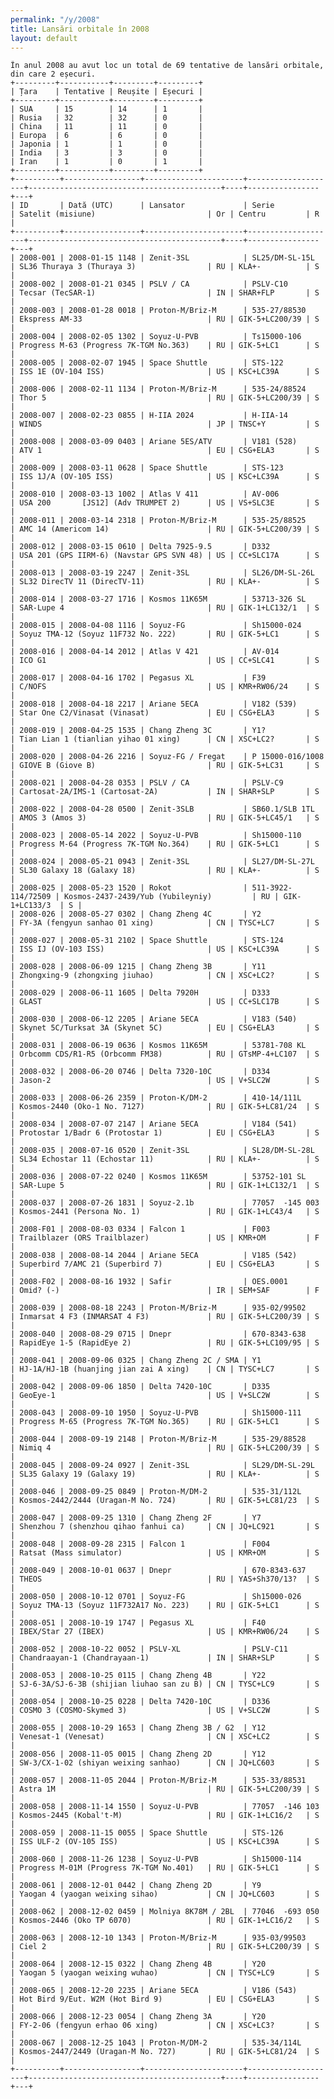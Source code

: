 ```yaml
---
permalink: "/y/2008"
title: Lansări orbitale în 2008
layout: default
---
```


    În anul 2008 au avut loc un total de 69 tentative de lansări orbitale, din care 2 eșecuri.
    +---------+-----------+---------+---------+
    | Țara    | Tentative | Reușite | Eșecuri |
    +---------+-----------+---------+---------+
    | SUA     | 15        | 14      | 1       |
    | Rusia   | 32        | 32      | 0       |
    | China   | 11        | 11      | 0       |
    | Europa  | 6         | 6       | 0       |
    | Japonia | 1         | 1       | 0       |
    | India   | 3         | 3       | 0       |
    | Iran    | 1         | 0       | 1       |
    +---------+-----------+---------+---------+
    +----------+-----------------+----------------------+--------------------+-------------------------------------------+----+----------------+---+
    | ID       | Dată (UTC)      | Lansator             | Serie              | Satelit (misiune)                         | Or | Centru         | R |
    +----------+-----------------+----------------------+--------------------+-------------------------------------------+----+----------------+---+
    | 2008-001 | 2008-01-15 1148 | Zenit-3SL            | SL25/DM-SL-15L     | SL36 Thuraya 3 (Thuraya 3)                | RU | KLA+-          | S |
    | 2008-002 | 2008-01-21 0345 | PSLV / CA            | PSLV-C10           | Tecsar (TecSAR-1)                         | IN | SHAR+FLP       | S |
    | 2008-003 | 2008-01-28 0018 | Proton-M/Briz-M      | 535-27/88530       | Ekspress AM-33                            | RU | GIK-5+LC200/39 | S |
    | 2008-004 | 2008-02-05 1302 | Soyuz-U-PVB          | Ts15000-106        | Progress M-63 (Progress 7K-TGM No.363)    | RU | GIK-5+LC1      | S |
    | 2008-005 | 2008-02-07 1945 | Space Shuttle        | STS-122            | ISS 1E (OV-104 ISS)                       | US | KSC+LC39A      | S |
    | 2008-006 | 2008-02-11 1134 | Proton-M/Briz-M      | 535-24/88524       | Thor 5                                    | RU | GIK-5+LC200/39 | S |
    | 2008-007 | 2008-02-23 0855 | H-IIA 2024           | H-IIA-14           | WINDS                                     | JP | TNSC+Y         | S |
    | 2008-008 | 2008-03-09 0403 | Ariane 5ES/ATV       | V181 (528)         | ATV 1                                     | EU | CSG+ELA3       | S |
    | 2008-009 | 2008-03-11 0628 | Space Shuttle        | STS-123            | ISS 1J/A (OV-105 ISS)                     | US | KSC+LC39A      | S |
    | 2008-010 | 2008-03-13 1002 | Atlas V 411          | AV-006             | USA 200       [JS12] (Adv TRUMPET 2)      | US | VS+SLC3E       | S |
    | 2008-011 | 2008-03-14 2318 | Proton-M/Briz-M      | 535-25/88525       | AMC 14 (Americom 14)                      | RU | GIK-5+LC200/39 | S |
    | 2008-012 | 2008-03-15 0610 | Delta 7925-9.5       | D332               | USA 201 (GPS IIRM-6) (Navstar GPS SVN 48) | US | CC+SLC17A      | S |
    | 2008-013 | 2008-03-19 2247 | Zenit-3SL            | SL26/DM-SL-26L     | SL32 DirecTV 11 (DirecTV-11)              | RU | KLA+-          | S |
    | 2008-014 | 2008-03-27 1716 | Kosmos 11K65M        | 53713-326 SL       | SAR-Lupe 4                                | RU | GIK-1+LC132/1  | S |
    | 2008-015 | 2008-04-08 1116 | Soyuz-FG             | Sh15000-024        | Soyuz TMA-12 (Soyuz 11F732 No. 222)       | RU | GIK-5+LC1      | S |
    | 2008-016 | 2008-04-14 2012 | Atlas V 421          | AV-014             | ICO G1                                    | US | CC+SLC41       | S |
    | 2008-017 | 2008-04-16 1702 | Pegasus XL           | F39                | C/NOFS                                    | US | KMR+RW06/24    | S |
    | 2008-018 | 2008-04-18 2217 | Ariane 5ECA          | V182 (539)         | Star One C2/Vinasat (Vinasat)             | EU | CSG+ELA3       | S |
    | 2008-019 | 2008-04-25 1535 | Chang Zheng 3C       | Y1?                | Tian Lian 1 (tianlian yihao 01 xing)      | CN | XSC+LC2?       | S |
    | 2008-020 | 2008-04-26 2216 | Soyuz-FG / Fregat    | P 15000-016/1008   | GIOVE B (Giove B)                         | RU | GIK-5+LC31     | S |
    | 2008-021 | 2008-04-28 0353 | PSLV / CA            | PSLV-C9            | Cartosat-2A/IMS-1 (Cartosat-2A)           | IN | SHAR+SLP       | S |
    | 2008-022 | 2008-04-28 0500 | Zenit-3SLB           | SB60.1/SLB 1TL     | AMOS 3 (Amos 3)                           | RU | GIK-5+LC45/1   | S |
    | 2008-023 | 2008-05-14 2022 | Soyuz-U-PVB          | Sh15000-110        | Progress M-64 (Progress 7K-TGM No.364)    | RU | GIK-5+LC1      | S |
    | 2008-024 | 2008-05-21 0943 | Zenit-3SL            | SL27/DM-SL-27L     | SL30 Galaxy 18 (Galaxy 18)                | RU | KLA+-          | S |
    | 2008-025 | 2008-05-23 1520 | Rokot                | 511-3922-114/72509 | Kosmos-2437-2439/Yub (Yubileyniy)         | RU | GIK-1+LC133/3  | S |
    | 2008-026 | 2008-05-27 0302 | Chang Zheng 4C       | Y2                 | FY-3A (fengyun sanhao 01 xing)            | CN | TYSC+LC7       | S |
    | 2008-027 | 2008-05-31 2102 | Space Shuttle        | STS-124            | ISS IJ (OV-103 ISS)                       | US | KSC+LC39A      | S |
    | 2008-028 | 2008-06-09 1215 | Chang Zheng 3B       | Y11                | Zhongxing-9 (zhongxing jiuhao)            | CN | XSC+LC2?       | S |
    | 2008-029 | 2008-06-11 1605 | Delta 7920H          | D333               | GLAST                                     | US | CC+SLC17B      | S |
    | 2008-030 | 2008-06-12 2205 | Ariane 5ECA          | V183 (540)         | Skynet 5C/Turksat 3A (Skynet 5C)          | EU | CSG+ELA3       | S |
    | 2008-031 | 2008-06-19 0636 | Kosmos 11K65M        | 53781-708 KL       | Orbcomm CDS/R1-R5 (Orbcomm FM38)          | RU | GTsMP-4+LC107  | S |
    | 2008-032 | 2008-06-20 0746 | Delta 7320-10C       | D334               | Jason-2                                   | US | V+SLC2W        | S |
    | 2008-033 | 2008-06-26 2359 | Proton-K/DM-2        | 410-14/111L        | Kosmos-2440 (Oko-1 No. 7127)              | RU | GIK-5+LC81/24  | S |
    | 2008-034 | 2008-07-07 2147 | Ariane 5ECA          | V184 (541)         | Protostar 1/Badr 6 (Protostar 1)          | EU | CSG+ELA3       | S |
    | 2008-035 | 2008-07-16 0520 | Zenit-3SL            | SL28/DM-SL-28L     | SL34 Echostar 11 (Echostar 11)            | RU | KLA+-          | S |
    | 2008-036 | 2008-07-22 0240 | Kosmos 11K65M        | 53752-101 SL       | SAR-Lupe 5                                | RU | GIK-1+LC132/1  | S |
    | 2008-037 | 2008-07-26 1831 | Soyuz-2.1b           | 77057  -145 003    | Kosmos-2441 (Persona No. 1)               | RU | GIK-1+LC43/4   | S |
    | 2008-F01 | 2008-08-03 0334 | Falcon 1             | F003               | Trailblazer (ORS Trailblazer)             | US | KMR+OM         | F |
    | 2008-038 | 2008-08-14 2044 | Ariane 5ECA          | V185 (542)         | Superbird 7/AMC 21 (Superbird 7)          | EU | CSG+ELA3       | S |
    | 2008-F02 | 2008-08-16 1932 | Safir                | OES.0001           | Omid? (-)                                 | IR | SEM+SAF        | F |
    | 2008-039 | 2008-08-18 2243 | Proton-M/Briz-M      | 935-02/99502       | Inmarsat 4 F3 (INMARSAT 4 F3)             | RU | GIK-5+LC200/39 | S |
    | 2008-040 | 2008-08-29 0715 | Dnepr                | 670-8343-638       | RapidEye 1-5 (RapidEye 2)                 | RU | GIK-5+LC109/95 | S |
    | 2008-041 | 2008-09-06 0325 | Chang Zheng 2C / SMA | Y1                 | HJ-1A/HJ-1B (huanjing jian zai A xing)    | CN | TYSC+LC7       | S |
    | 2008-042 | 2008-09-06 1850 | Delta 7420-10C       | D335               | GeoEye-1                                  | US | V+SLC2W        | S |
    | 2008-043 | 2008-09-10 1950 | Soyuz-U-PVB          | Sh15000-111        | Progress M-65 (Progress 7K-TGM No.365)    | RU | GIK-5+LC1      | S |
    | 2008-044 | 2008-09-19 2148 | Proton-M/Briz-M      | 535-29/88528       | Nimiq 4                                   | RU | GIK-5+LC200/39 | S |
    | 2008-045 | 2008-09-24 0927 | Zenit-3SL            | SL29/DM-SL-29L     | SL35 Galaxy 19 (Galaxy 19)                | RU | KLA+-          | S |
    | 2008-046 | 2008-09-25 0849 | Proton-M/DM-2        | 535-31/112L        | Kosmos-2442/2444 (Uragan-M No. 724)       | RU | GIK-5+LC81/23  | S |
    | 2008-047 | 2008-09-25 1310 | Chang Zheng 2F       | Y7                 | Shenzhou 7 (shenzhou qihao fanhui ca)     | CN | JQ+LC921       | S |
    | 2008-048 | 2008-09-28 2315 | Falcon 1             | F004               | Ratsat (Mass simulator)                   | US | KMR+OM         | S |
    | 2008-049 | 2008-10-01 0637 | Dnepr                | 670-8343-637       | THEOS                                     | RU | YAS+Sh370/13?  | S |
    | 2008-050 | 2008-10-12 0701 | Soyuz-FG             | Sh15000-026        | Soyuz TMA-13 (Soyuz 11F732A17 No. 223)    | RU | GIK-5+LC1      | S |
    | 2008-051 | 2008-10-19 1747 | Pegasus XL           | F40                | IBEX/Star 27 (IBEX)                       | US | KMR+RW06/24    | S |
    | 2008-052 | 2008-10-22 0052 | PSLV-XL              | PSLV-C11           | Chandraayan-1 (Chandrayaan-1)             | IN | SHAR+SLP       | S |
    | 2008-053 | 2008-10-25 0115 | Chang Zheng 4B       | Y22                | SJ-6-3A/SJ-6-3B (shijian liuhao san zu B) | CN | TYSC+LC9       | S |
    | 2008-054 | 2008-10-25 0228 | Delta 7420-10C       | D336               | COSMO 3 (COSMO-Skymed 3)                  | US | V+SLC2W        | S |
    | 2008-055 | 2008-10-29 1653 | Chang Zheng 3B / G2  | Y12                | Venesat-1 (Venesat)                       | CN | XSC+LC2        | S |
    | 2008-056 | 2008-11-05 0015 | Chang Zheng 2D       | Y12                | SW-3/CX-1-02 (shiyan weixing sanhao)      | CN | JQ+LC603       | S |
    | 2008-057 | 2008-11-05 2044 | Proton-M/Briz-M      | 535-33/88531       | Astra 1M                                  | RU | GIK-5+LC200/39 | S |
    | 2008-058 | 2008-11-14 1550 | Soyuz-U-PVB          | 77057  -146 103    | Kosmos-2445 (Kobal't-M)                   | RU | GIK-1+LC16/2   | S |
    | 2008-059 | 2008-11-15 0055 | Space Shuttle        | STS-126            | ISS ULF-2 (OV-105 ISS)                    | US | KSC+LC39A      | S |
    | 2008-060 | 2008-11-26 1238 | Soyuz-U-PVB          | Sh15000-114        | Progress M-01M (Progress 7K-TGM No.401)   | RU | GIK-5+LC1      | S |
    | 2008-061 | 2008-12-01 0442 | Chang Zheng 2D       | Y9                 | Yaogan 4 (yaogan weixing sihao)           | CN | JQ+LC603       | S |
    | 2008-062 | 2008-12-02 0459 | Molniya 8K78M / 2BL  | 77046  -693 050    | Kosmos-2446 (Oko TP 6070)                 | RU | GIK-1+LC16/2   | S |
    | 2008-063 | 2008-12-10 1343 | Proton-M/Briz-M      | 935-03/99503       | Ciel 2                                    | RU | GIK-5+LC200/39 | S |
    | 2008-064 | 2008-12-15 0322 | Chang Zheng 4B       | Y20                | Yaogan 5 (yaogan weixing wuhao)           | CN | TYSC+LC9       | S |
    | 2008-065 | 2008-12-20 2235 | Ariane 5ECA          | V186 (543)         | Hot Bird 9/Eut. W2M (Hot Bird 9)          | EU | CSG+ELA3       | S |
    | 2008-066 | 2008-12-23 0054 | Chang Zheng 3A       | Y20                | FY-2-06 (fengyun erhao 06 xing)           | CN | XSC+LC3?       | S |
    | 2008-067 | 2008-12-25 1043 | Proton-M/DM-2        | 535-34/114L        | Kosmos-2447/2449 (Uragan-M No. 727)       | RU | GIK-5+LC81/24  | S |
    +----------+-----------------+----------------------+--------------------+-------------------------------------------+----+----------------+---+

